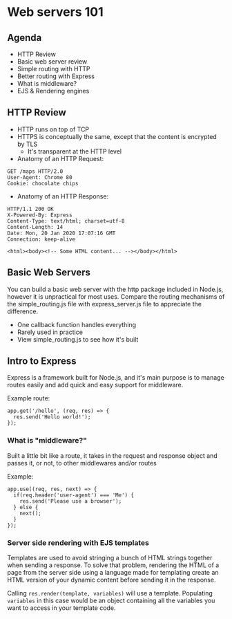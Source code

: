 # Web servers 101

## Agenda

- HTTP Review
- Basic web server review
- Simple routing with HTTP
- Better routing with Express
- What is middleware?
- EJS & Rendering engines

## HTTP Review

- HTTP runs on top of TCP
- HTTPS is conceptually the same, except that the content is encrypted by TLS
  - It's transparent at the HTTP level
- Anatomy of an HTTP Request:

```
GET /maps HTTP/2.0
User-Agent: Chrome 80
Cookie: chocolate chips

```

- Anatomy of an HTTP Response:

```
HTTP/1.1 200 OK
X-Powered-By: Express
Content-Type: text/html; charset=utf-8
Content-Length: 14
Date: Mon, 20 Jan 2020 17:07:16 GMT
Connection: keep-alive

<html><body><!-- Some HTML content... --></body></html>
```

## Basic Web Servers

You can build a basic web server with the http package included in Node.js, however it is unpractical for most uses. Compare the routing mechanisms of the simple_routing.js file with express_server.js file to appreciate the difference.

- One callback function handles everything
- Rarely used in practice
- View simple_routing.js to see how it's built

## Intro to Express

Express is a framework built for Node.js, and it's main purpose is to manage routes easily and add quick and easy support for middleware.

Example route:

```
app.get('/hello', (req, res) => {
  res.send('Hello world!');
});
```

### What is "middleware?"

Built a little bit like a route, it takes in the request and response object and passes it, or not, to other middlewares and/or routes

Example:

```
app.use((req, res, next) => {
  if(req.header('user-agent') === 'Me') {
    res.send('Please use a browser');
  } else {
    next();
  }
});
```

### Server side rendering with EJS templates

Templates are used to avoid stringing a bunch of HTML strings together when sending a response. To solve that problem, rendering the HTML of a page from the server side using a language made for templating create an HTML version of your dynamic content before sending it in the response.

Calling `res.render(template, variables)` will use a template.
Populating `variables` in this case would be an object containing all the variables you want to access in your template code.
